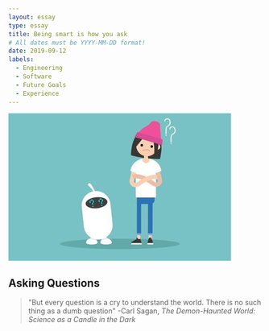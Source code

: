 ```yaml
---
layout: essay
type: essay
title: Being smart is how you ask
# All dates must be YYYY-MM-DD format!
date: 2019-09-12
labels:
  - Engineering
  - Software
  - Future Goals
  - Experience
---
```

<img class="ui image" src="../images/confused.jpg">

## Asking Questions

> "But every question is a cry to understand the world. There is no such thing as a dumb question"
> -Carl Sagan, _The Demon-Haunted World: Science as a Candle in the Dark_